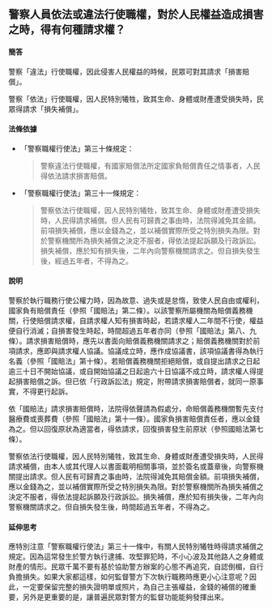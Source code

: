 ## 警察人員依法或違法行使職權，對於人民權益造成損害之時，得有何種請求權？

#### 簡答

警察「違法」行使職權，因此侵害人民權益的時候，民眾可對其請求「損害賠償」。

警察「依法」行使職權，因人民特別犧牲，致其生命、身體或財產遭受損失時，民眾得請求「損失補償」。

#### 法條依據

* 「警察職權行使法」第三十條規定：

   > 警察違法行使職權，有國家賠償法所定國家負賠償責任之情事者，人民得依法請求損害賠償。

* 「警察職權行使法」第三十一條規定：

   > 警察依法行使職權，因人民特別犧牲，致其生命、身體或財產遭受損失時，人民得請求補償。但人民有可歸責之事由時，法院得減免其金額。前項損失補償，應以金錢為之，並以補償實際所受之特別損失為限。對於警察機關所為損失補償之決定不服者，得依法提起訴願及行政訴訟。損失補償，應於知有損失後，二年內向警察機關請求之。但自損失發生後，經過五年者，不得為之。

#### 說明

警察於執行職務行使公權力時，因為故意、過失或是怠惰，致使人民自由或權利，國家負有賠償責任（參照「國賠法」第二條）。以該警察所屬機關為賠償義務機關，行使賠償請求權，自請求權人知有損害時起，若請求權人二年間不行使，權益便自行消滅；自損害發生時起，時間超過五年者亦同（參照「國賠法」第八、九條）。請求損害賠償時，應先以書面向賠償義務機關請求之；賠償義務機關對於前項請求，應即與請求權人協議。協議成立時，應作成協議書，該項協議書得為執行名義（參照「國賠法」第十條）。若賠償義務機關拒絕賠償，或自提出請求之日起逾三十日不開始協議，或自開始協議之日起逾六十日協議不成立時，請求權人得提起損害賠償之訴。但已依「行政訴訟法」規定，附帶請求損害賠償者，就同一原事實，不得更行起訴。

依「國賠法」請求損害賠償時，法院得依聲請為假處分，命賠償義務機關暫先支付醫療費或喪葬費（參照「國賠法」第十一條）。國家負損害賠償責任者，應以金錢為之。但以回復原狀為適當者，得依請求，回復損害發生前原狀（參照國賠法第七條）。

警察依法行使職權，因人民特別犧牲，致其生命、身體或財產遭受損失時，人民得請求補償，由本人或其代理人以書面載明相關事項，並於簽名或蓋章後，向警察機關提出請求。但人民有可歸責之事由時，法院得減免其賠償金額。前項損失補償，應以金錢為之，並以補償實際所受之特別損失為限。對於警察機關所為損失補償之決定不服者，得依法提起訴願及行政訴訟。損失補償，應於知有損失後，二年內向警察機關請求之。但自損失發生後，時間超過五年者，不得為之。

#### 延伸思考

應特別注意「警察職權行使法」第三十一條中，有關人民特別犧牲時得請求補償之規定。因為這常發生於警方執行逮捕、攻堅罪犯時，不小心波及其他路人之身體或財產的情形。民眾千萬不要有基於協助警方辦案的心態不再追究，自認倒楣，自行負擔損失。如果大家都這樣，如何監督警方下次執行職務時應更小心注意呢？因此，一定要保留完整的損失證明單或照片，為自己主張權益，金錢的補償的確重要，另外是更重要的是，讓普遍民眾對警方的監督功能能夠發揮出來。

